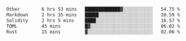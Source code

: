 <!--START_SECTION:waka-->

```txt
Other        6 hrs 53 mins   █████████████▓░░░░░░░░░░░   54.75 %
Markdown     2 hrs 35 mins   █████░░░░░░░░░░░░░░░░░░░░   20.59 %
Solidity     2 hrs 5 mins    ████░░░░░░░░░░░░░░░░░░░░░   16.57 %
TOML         45 mins         █▓░░░░░░░░░░░░░░░░░░░░░░░   06.02 %
Rust         15 mins         ▓░░░░░░░░░░░░░░░░░░░░░░░░   02.06 %
```

<!--END_SECTION:waka-->